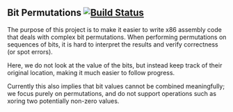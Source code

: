 ## Bit Permutations [![Build Status](https://travis-ci.org/joostrijneveld/bitpermutations.svg?branch=master)](https://travis-ci.org/joostrijneveld/bitpermutations)

The purpose of this project is to make it easier to write x86 assembly code that deals with complex bit permutations. When performing permutations on sequences of bits, it is hard to interpret the results and verify correctness (or spot errors).

Here, we do not look at the value of the bits, but instead keep track of their original location, making it much easier to follow progress.

Currently this also implies that bit values cannot be combined meaningfully; we focus purely on permutations, and do not support operations such as xoring two potentially non-zero values.
